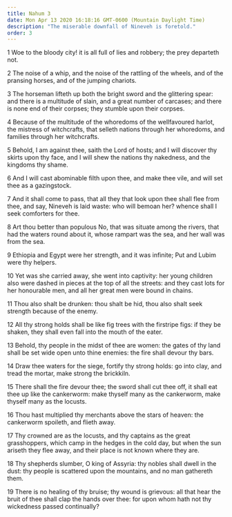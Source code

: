 ```yaml
---
title: Nahum 3
date: Mon Apr 13 2020 16:18:16 GMT-0600 (Mountain Daylight Time)
description: "The miserable downfall of Nineveh is foretold."
order: 3
---
```


1 Woe to the bloody city! it is all full of lies and robbery; the prey departeth not.

2 The noise of a whip, and the noise of the rattling of the wheels, and of the pransing horses, and of the jumping chariots.

3 The horseman lifteth up both the bright sword and the glittering spear: and there is a multitude of slain, and a great number of carcases; and there is none end of their corpses; they stumble upon their corpses.

4 Because of the multitude of the whoredoms of the wellfavoured harlot, the mistress of witchcrafts, that selleth nations through her whoredoms, and families through her witchcrafts.

5 Behold, I am against thee, saith the Lord of hosts; and I will discover thy skirts upon thy face, and I will shew the nations thy nakedness, and the kingdoms thy shame.

6 And I will cast abominable filth upon thee, and make thee vile, and will set thee as a gazingstock.

7 And it shall come to pass, that all they that look upon thee shall flee from thee, and say, Nineveh is laid waste: who will bemoan her? whence shall I seek comforters for thee.

8 Art thou better than populous No, that was situate among the rivers, that had the waters round about it, whose rampart was the sea, and her wall was from the sea.

9 Ethiopia and Egypt were her strength, and it was infinite; Put and Lubim were thy helpers.

10 Yet was she carried away, she went into captivity: her young children also were dashed in pieces at the top of all the streets: and they cast lots for her honourable men, and all her great men were bound in chains.

11 Thou also shalt be drunken: thou shalt be hid, thou also shalt seek strength because of the enemy.

12 All thy strong holds shall be like fig trees with the firstripe figs: if they be shaken, they shall even fall into the mouth of the eater.

13 Behold, thy people in the midst of thee are women: the gates of thy land shall be set wide open unto thine enemies: the fire shall devour thy bars.

14 Draw thee waters for the siege, fortify thy strong holds: go into clay, and tread the mortar, make strong the brickkiln.

15 There shall the fire devour thee; the sword shall cut thee off, it shall eat thee up like the cankerworm: make thyself many as the cankerworm, make thyself many as the locusts.

16 Thou hast multiplied thy merchants above the stars of heaven: the cankerworm spoileth, and flieth away.

17 Thy crowned are as the locusts, and thy captains as the great grasshoppers, which camp in the hedges in the cold day, but when the sun ariseth they flee away, and their place is not known where they are.

18 Thy shepherds slumber, O king of Assyria: thy nobles shall dwell in the dust: thy people is scattered upon the mountains, and no man gathereth them.

19 There is no healing of thy bruise; thy wound is grievous: all that hear the bruit of thee shall clap the hands over thee: for upon whom hath not thy wickedness passed continually?
